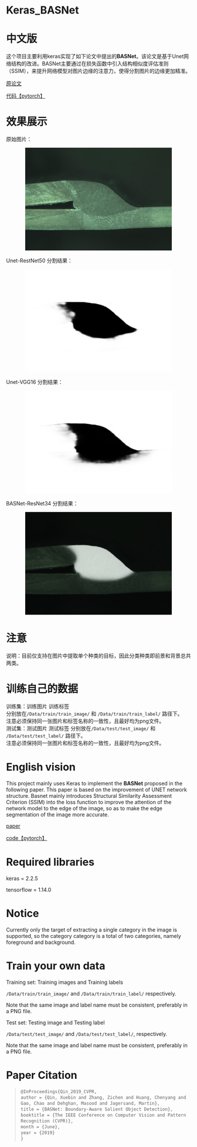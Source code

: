 # Keras_BASNet
# 中文版

这个项目主要利用keras实现了如下论文中提出的**BASNet**。该论文是基于Unet网络结构的改进。BASNet主要通过在损失函数中引入结构相似度评估准则（SSIM），来提升网络模型对图片边缘的注意力，使得分割图片的边缘更加精准。

[原论文](http://openaccess.thecvf.com/content_CVPR_2019/html/Qin_BASNet_Boundary-Aware_Salient_Object_Detection_CVPR_2019_paper.html)

[代码【pytorch】](https://github.com/xuebinqin/BASNet)  

# 效果展示
原始图片：  

<div align=center><img src="https://github.com/Kingsleyandher/Keras_BASNet/blob/main/figure/original.png" width="400" height="280" /></div>

Unet-RestNet50 分割结果：  

<div align=center><img src="https://github.com/Kingsleyandher/Keras_BASNet/blob/main/figure/Unet_resnet50.png" width="400" height="280" /></div>

Unet-VGG16 分割结果：  

<div align=center><img src="https://github.com/Kingsleyandher/Keras_BASNet/blob/main/figure/Unet_vgg16.png" width="400" height="280" /></div>

BASNet-ResNet34 分割结果：

<div align=center><img src="https://github.com/Kingsleyandher/Keras_BASNet/blob/main/figure/BASNet.png" width="400" height="280" /></div>


# 注意
说明：目前仅支持在图片中提取单个种类的目标，因此分类种类即前景和背景总共两类。  

# 训练自己的数据

训练集：训练图片 训练标签  
分别放在```/Data/train/train_image/``` 和 ```/Data/train/train_label/``` 路径下。  
注意必须保持同一张图片和标签名称的一致性，且最好均为png文件。  
测试集：测试图片 测试标签
分别放在```/Data/test/test_image/``` 和 ```/Data/test/test_label/``` 路径下。  
注意必须保持同一张图片和标签名称的一致性，且最好均为png文件。  



# English vision

This project mainly uses Keras to implement the **BASNet** proposed in the following paper. This paper is based on the improvement of UNET network structure. Basnet mainly introduces Structural Similarity Assessment Criterion (SSIM) into the loss function to improve the attention of the network model to the edge of the image, so as to make the edge segmentation of the image more accurate.

[paper](http://openaccess.thecvf.com/content_CVPR_2019/html/Qin_BASNet_Boundary-Aware_Salient_Object_Detection_CVPR_2019_paper.html)

[code【pytorch】](https://github.com/xuebinqin/BASNet)

# Required libraries

keras =  2.2.5  

tensorflow = 1.14.0

# Notice

Currently only the target of extracting a single category in the image is supported, so the category category is a total of two categories, namely foreground and background.  


# Train your own data

Training set: Training images and Training labels  

```/Data/train/train_image/``` and ```/Data/train/train_label/```   respectively.  

Note that the same image and label name must be consistent, preferably in a PNG file.  

Test set: Testing image and Testing label  

```/Data/test/test_image/``` and ```/Data/test/test_label/```, respectively.  

Note that the same image and label name must be consistent, preferably in a PNG file.  


# Paper Citation

> ```
> @InProceedings{Qin_2019_CVPR,
> author = {Qin, Xuebin and Zhang, Zichen and Huang, Chenyang and Gao, Chao and Dehghan, Masood and Jagersand, Martin},
> title = {BASNet: Boundary-Aware Salient Object Detection},
> booktitle = {The IEEE Conference on Computer Vision and Pattern Recognition (CVPR)},
> month = {June},
> year = {2019}
> }
> ```


